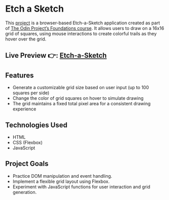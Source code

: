 # Etch a Sketch

This [project](https://www.theodinproject.com/lessons/foundations-etch-a-sketch) is a browser-based Etch-a-Sketch application created as part of [The Odin Project’s Foundations course](https://www.theodinproject.com/paths/foundations/courses/foundations). It allows users to draw on a 16x16 grid of squares, using mouse interactions to create colorful trails as they hover over the grid.

## Live Preview 👉: [Etch-a-Sketch](https://lavenderhwang.github.io/etch-a-sketch/)

## Features

- Generate a customizable grid size based on user input (up to 100 squares per side)
- Change the color of grid squares on hover to simulate drawing
- The grid maintains a fixed total pixel area for a consistent drawing experience

## Technologies Used

- HTML
- CSS (Flexbox)
- JavaScript

## Project Goals

- Practice DOM manipulation and event handling.
- Implement a flexible grid layout using Flexbox.
- Experiment with JavaScript functions for user interaction and grid generation.
